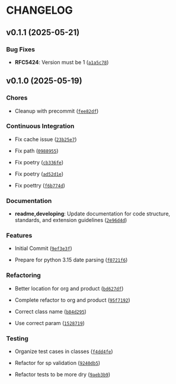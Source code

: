 # CHANGELOG


## v0.1.1 (2025-05-21)

### Bug Fixes

- **RFC5424**: Version must be 1
  ([`a1a5c78`](https://github.com/ziggiz-courier/ziggiz-courier-handler-core/commit/a1a5c784cbb4d57cc0e9e88e274d2ec4aa50a4e1))


## v0.1.0 (2025-05-19)

### Chores

- Cleanup with precommit
  ([`fee82df`](https://github.com/ziggiz-courier/ziggiz-courier-handler-core/commit/fee82df7e1f81c4735e62ff445f05a7f8a8a5111))

### Continuous Integration

- Fix cache issue
  ([`23b25e7`](https://github.com/ziggiz-courier/ziggiz-courier-handler-core/commit/23b25e77d30a2ba640b36916c95e872dddb12255))

- Fix path
  ([`0988955`](https://github.com/ziggiz-courier/ziggiz-courier-handler-core/commit/09889554f977f91886e5bb3972b544ac2b5c4209))

- Fix poetry
  ([`cb336fe`](https://github.com/ziggiz-courier/ziggiz-courier-handler-core/commit/cb336fe307af9a5857d52964694cdf6bfdadacb9))

- Fix poetry
  ([`ad52d1e`](https://github.com/ziggiz-courier/ziggiz-courier-handler-core/commit/ad52d1e87fec80f8d6fafda9362f17c4a9c3f5b9))

- Fix poettry
  ([`f6b774d`](https://github.com/ziggiz-courier/ziggiz-courier-handler-core/commit/f6b774d1f27496da6392f517e3e78880a02beaf9))

### Documentation

- **readme,developing**: Update documentation for code structure, standards, and extension
  guidelines
  ([`2e96d4d`](https://github.com/ziggiz-courier/ziggiz-courier-handler-core/commit/2e96d4da0bc8a7a20d797aa3413e775e8c4764dd))

### Features

- Initial Commit
  ([`9ef3e3f`](https://github.com/ziggiz-courier/ziggiz-courier-handler-core/commit/9ef3e3f2a4864b309c2e412509e7d7255cfe6e7d))

- Prepare for python 3.15 date parsing
  ([`f0721f6`](https://github.com/ziggiz-courier/ziggiz-courier-handler-core/commit/f0721f67afb18125b1ecf71c34115c67646e4a92))

### Refactoring

- Better location for org and product
  ([`bd627df`](https://github.com/ziggiz-courier/ziggiz-courier-handler-core/commit/bd627df0b06e726ecb2b06fdaa0e77592701b812))

- Complete refactor to org and product
  ([`95f7192`](https://github.com/ziggiz-courier/ziggiz-courier-handler-core/commit/95f719275a9d4bdf994aa86f91ba404dc55af8d0))

- Correct class name
  ([`b84d295`](https://github.com/ziggiz-courier/ziggiz-courier-handler-core/commit/b84d29535ba8b138e66d246891765e0b725395a7))

- Use correct param
  ([`1528719`](https://github.com/ziggiz-courier/ziggiz-courier-handler-core/commit/152871965d16b0bc85b05c8c7c3f21d2e334e2d8))

### Testing

- Organize test cases in classes
  ([`f4dd4fe`](https://github.com/ziggiz-courier/ziggiz-courier-handler-core/commit/f4dd4fe1a851212b6b9b3109293f62933136ee6f))

- Refactor for sp validation
  ([`9240db5`](https://github.com/ziggiz-courier/ziggiz-courier-handler-core/commit/9240db5e7b4be6fffa836ad915b8983ce333b67e))

- Refactor tests to be more dry
  ([`9aeb3b9`](https://github.com/ziggiz-courier/ziggiz-courier-handler-core/commit/9aeb3b94f45f0376bd2926af282d3dab269a7f56))
